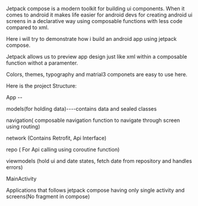 Jetpack compose is a modern toolkit for building ui components. When it comes to android it makes life easier for android devs for creating android ui screens in a declarative way using composable functions
with less code compared to xml.

Here i will try to demonstrate how i build an android app using jetpack compose.

Jetpack allows us to preview app design just like xml within a composable function withot a paramenter.

Colors, themes, typography and matrial3 componets are easy to use here.

Here is the project Structure:

App --

   models(for holding data)----contains data and sealed classes
   
   navigation( composable navigation function to navigate through screen using routing)

   network (Contains Retrofit, Api Interface)
   
   repo ( For Api calling using coroutine function)
   
   viewmodels (hold ui and date states, fetch date from repository and handles errors)
   
   MainActivity
   
Applications that follows jetpack compose having only single activity and screens(No fragment in compose)


